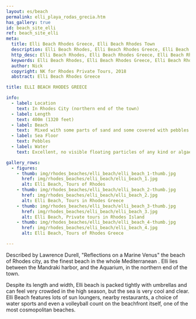 ```yaml
---
layout: es/beach
permalink: elli_playa_rodas_grecia.htm
has_gallery: true
id: beach_site_elli
ref: beach_site_elli
meta:
  title: Elli Beach Rhodes Greece, Elli Beach Rhodes Town
  description: Elli Beach Rhodes, Elli Beach Rhodes Greece, Elli Beach Rhodes Town
  http_desc: Elli Beach Rhodes, Elli Beach Rhodes Greece, Elli Beach Rhodes Town
  keywords: Elli Beach Rhodes, Elli Beach Rhodes Greece, Elli Beach Rhodes Town
  author: Nick
  copyright: NK for Rhodes Private Tours, 2018
  abstract: Elli Beach Rhodes Greece

title: ELLI BEACH RHODES GREECE

info:
  - label: Location
    text: In Rhodes City (northern end of the town)
  - label: Length
    text: 400m (1320 feet)
  - label: Beach
    text:  Mixed with some parts of sand and some covered with pebbles
  - label: Sea Floor
    text: Pebbles
  - label: Water
    text: Excellent, no visible floating particles of any kind or algae settled on the beach

gallery_rows:
  - figures:
    - thumb: img/rhodes_beaches/elli_beach/elli_beach_1-thumb.jpg
      href: img/rhodes_beaches/elli_beach/elli_beach_1.jpg
      alt: Elli Beach, Tours of Rhodes
    - thumb: img/rhodes_beaches/elli_beach/elli_beach_2-thumb.jpg
      href: img/rhodes_beaches/elli_beach/elli_beach_2.jpg
      alt: Elli Beach, Tours in Rhodes Greece
    - thumb: img/rhodes_beaches/elli_beach/elli_beach_3-thumb.jpg
      href: img/rhodes_beaches/elli_beach/elli_beach_3.jpg
      alt: Elli Beach, Private tours in Rhodes Island
    - thumb: img/rhodes_beaches/elli_beach/elli_beach_4-thumb.jpg
      href: img/rhodes_beaches/elli_beach/elli_beach_4.jpg
      alt: Elli Beach, Tours of Rhodes Greece

---
```

Described by Lawrence Durell, "Reflections on a Marine Venus" the beach of Rhodes city, as the finest beach in the whole Mediterranean . Elli lies between the Mandraki harbor, and the Aquarium, in the northern end of the town. 

Despite its length and width, Elli beach is packed tightly with umbrellas and can feel very crowded in the high season, but the sea is very cool and clear. Elli Beach features lots of sun loungers, nearby restaurants, a choice of water sports and even a volleyball count on the beachfront itself, one of the most cosmopolitan beaches.